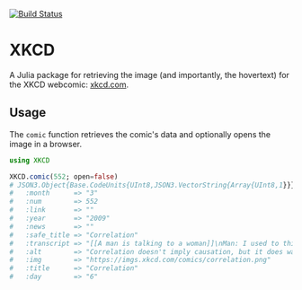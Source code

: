 [![Build Status](https://travis-ci.org/joshday/XKCD.jl.svg?branch=master)](https://travis-ci.org/joshday/XKCD.jl)

# XKCD

A Julia package for retrieving the image (and importantly, the hovertext) for the XKCD webcomic: [xkcd.com](https://xkcd.com).

## Usage

The `comic` function retrieves the comic's data and optionally opens the image in a browser.

```julia
using XKCD

XKCD.comic(552; open=false)
# JSON3.Object{Base.CodeUnits{UInt8,JSON3.VectorString{Array{UInt8,1}}},Array{UInt64,1}} with 11 entries:
#   :month      => "3"
#   :num        => 552
#   :link       => ""
#   :year       => "2009"
#   :news       => ""
#   :safe_title => "Correlation"
#   :transcript => "[[A man is talking to a woman]]\nMan: I used to think correlation implied causation.\nMan: Then I took a statistics class.  Now I don't…
#   :alt        => "Correlation doesn't imply causation, but it does waggle its eyebrows suggestively and gesture furtively while mouthing 'look over there…
#   :img        => "https://imgs.xkcd.com/comics/correlation.png"
#   :title      => "Correlation"
#   :day        => "6"
```